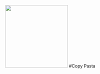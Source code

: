 <img src="https://s3.us-east-2.amazonaws.com/portfolio-joshua/pasta.png" width="200px"/>
#Copy Pasta

